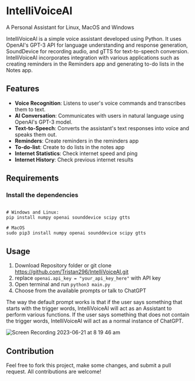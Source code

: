 # IntelliVoiceAI

A Personal Assistant for Linux, MacOS and Windows

IntelliVoiceAI is a simple voice assistant developed using Python. It uses OpenAI's GPT-3 API for language understanding and response generation, SoundDevice for recording audio, and gTTS for text-to-speech conversion. IntelliVoiceAI incorporates integration with various applications such as creating reminders in the Reminders app and generating to-do lists in the Notes app. 


## Features
* **Voice Recognition**: Listens to user's voice commands and transcribes them to text.
* **AI Conversation**: Communicates with users in natural language using OpenAI's GPT-3 model.
* **Text-to-Speech**: Converts the assistant's text responses into voice and speaks them out.
* **Reminders**: Create reminders in the reminders app
* **To-do-list**: Create to do lists in the notes app
* **Internet Statistics**: Check internet speed and ping
* **Internet History**: Check previous internet results

## Requirements
### Install the dependencies 
```

# Windows and Linux:
pip install numpy openai sounddevice scipy gtts

# MacOS
sudo pip3 install numpy openai sounddevice scipy gtts

```

## Usage
1. Download Repository folder or git clone https://github.com/Tristan296/IntelliVoiceAI.git
2. replace `openai.api_key = "your_api_key_here"` with API key
3. Open terminal and run `python3 main.py`
4. Choose from the available prompts or talk to ChatGPT

The way the default prompt works is that if the user says something that starts with the trigger words, IntelliVoiceAI will act as an Assistant to perform various functions. If the user says something that does not contain the trigger words, IntelliVoiceAI will act as a normal instance of ChatGPT.

![Screen Recording 2023-06-21 at 8 19 46 am](https://github.com/Tristan296/IntelliVoiceAI/assets/109927879/86680078-e9eb-480d-bd61-89946f23b201)

## Contribution
Feel free to fork this project, make some changes, and submit a pull request. All contributions are welcome!
